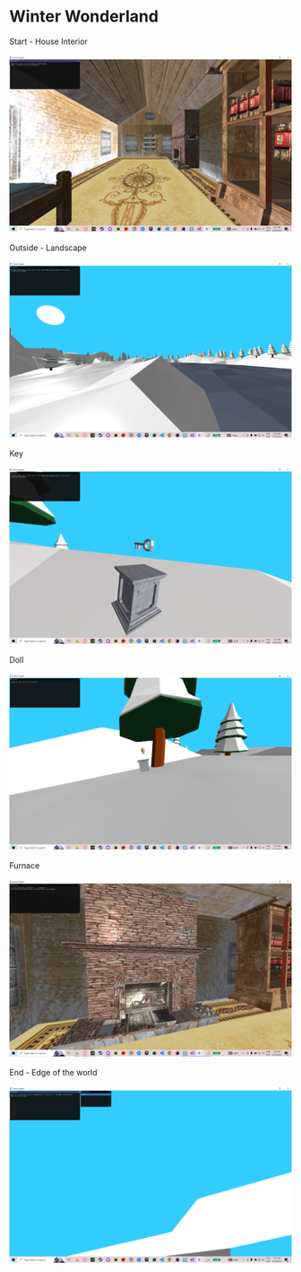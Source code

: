 # Winter Wonderland
Start - House Interior<br>
<br>
<img src="Pictures/1.png"><br><br>
Outside - Landscape<br><br>
<img src="Pictures/2.png"><br><br>
Key<br>
<br>
<img src="Pictures/3.png"><br><br>
Doll<br>
<br>
<img src="Pictures/4.png"><br><br>
Furnace<br><br>
<img src="Pictures/5.png"><br><br>
End - Edge of the world<br><br>
<img src="Pictures/6.png"><br>
